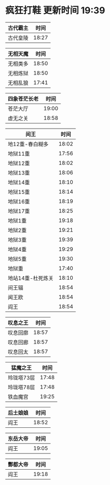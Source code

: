 # 疯狂打鞋 更新时间 19:39

| 古代霸主   | 时间    |
|--------|-------|
| 古代皇陵 | 18:27 |

| 无相天魔   | 时间    |
|--------|-------|
| 无相类多 | 18:50 |
| 无相炼狱 | 18:50 |
| 无相乱狼 | 17:41 |

| 四象苍茫长老   | 时间    |
|--------|-------|
| 苍茫大厅 | 19:00 |
| 虚无之关 | 18:58 |

| 间王   | 时间    |
|--------|-------|
| 地12重-春白糊多 | 18:02 |
| 地狱11重 | 17:56 |
| 地狱12重 | 18:02 |
| 地狱13重 | 18:06 |
| 地狱14重 | 18:10 |
| 地狱15重 | 18:14 |
| 地狱16重 | 18:19 |
| 地狱17重 | 18:25 |
| 地狱1重 | 19:18 |
| 地狱2重 | 19:21 |
| 地狱3重 | 19:39 |
| 地狱4重 | 19:29 |
| 地狱5重 | 19:30 |
| 地狱重 | 17:40 |
| 地站14重-杜死炼关 | 18:10 |
| 间王辐 | 18:54 |
| 闻王欧 | 18:54 |
| 阎王 | 18:54 |

| 叹息之王   | 时间    |
|--------|-------|
| 叹息回廓 | 18:57 |
| 叹息回廊 | 18:57 |
| 叹息回太 | 18:57 |

| 猛魔之王   | 时间    |
|--------|-------|
| 玲珑塔73层 | 17:48 |
| 玲珑塔78层 | 17:48 |
| 铁血魔宫 | 19:25 |

| 后土娘娘   | 时间    |
|--------|-------|
| 阎王 | 18:52 |

| 东岳大帝   | 时间    |
|--------|-------|
| 阎王 | 19:05 |

| 酆都大帝   | 时间    |
|--------|-------|
| 阎王 | 19:18 |